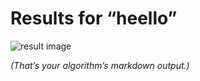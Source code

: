 # Results for “heello”

![result image](/static/results/20250426184457/image1.png)

*(That’s your algorithm’s markdown output.)*